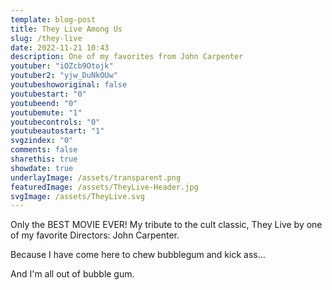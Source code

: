 ```yaml
---
template: blog-post
title: They Live Among Us
slug: /they-live
date: 2022-11-21 10:43
description: One of my favorites from John Carpenter
youtuber: "iOZcb9Otojk"
youtuber2: "yjw_DuNkOUw"
youtubeshoworiginal: false
youtubestart: "0"
youtubeend: "0"
youtubemute: "1"
youtubecontrols: "0"
youtubeautostart: "1"
svgzindex: "0"
comments: false
sharethis: true
showdate: true
underlayImage: /assets/transparent.png
featuredImage: /assets/TheyLive-Header.jpg
svgImage: /assets/TheyLive.svg
---
```

Only the BEST MOVIE EVER! My tribute to the cult classic, They Live by one of my favorite Directors: John Carpenter. 

Because I have come here to chew bubblegum and kick ass...

And I'm all out of bubble gum.

<br />
<br />


<!-- <h2 class="neonText" style="text-align: center;">BUY THE NFT!</h2>
<nft-card style="border:none;border-radius:12px" contractAddress="0x495f947276749ce646f68ac8c248420045cb7b5e" tokenId="14583650834310525071617320783641503123203461641321595508191183187330132344833"> </nft-card> -->

<!-- XjuLZwlDxh8 -->